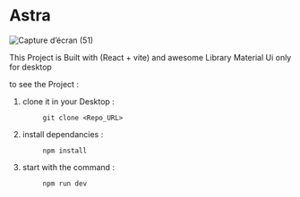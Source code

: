 # Astra 

![Capture d’écran (51)](https://user-images.githubusercontent.com/100031609/194416752-1b301f57-866b-4264-8397-86df951c579a.png)


This Project is Built with  (React + vite) and awesome Library  Material Ui only for desktop 

to see the Project :  

  1. clone it in your Desktop :
  
              git clone <Repo_URL>

  2. install dependancies : 
   
              npm install 
              
  3. start with the command : 
  
              npm run dev
    
